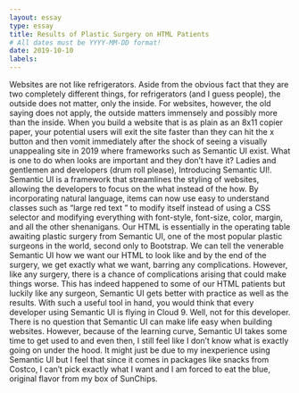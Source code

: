 ```yaml
---
layout: essay
type: essay
title: Results of Plastic Surgery on HTML Patients
# All dates must be YYYY-MM-DD format!
date: 2019-10-10
labels:
---
```

Websites are not like refrigerators. Aside from the obvious fact that they are two completely different things, for refrigerators (and I guess people), the outside does not matter, only the inside.  For websites, however, the old saying does not apply, the outside matters immensely and possibly more than the inside. When you build a website that is as plain as an 8x11 copier paper, your potential users will exit the site faster than they can hit the x button and then vomit immediately after the shock of seeing a visually unappealing site in 2019 where frameworks such as Semantic UI exist.
	What is one to do when looks are important and they don’t have it? Ladies and gentlemen and developers (drum roll please), Introducing Semantic UI!. Semantic UI is a framework that streamlines the styling of websites, allowing the developers to focus on the what instead of the how. By incorporating natural language, items can now use easy to understand classes such as “large red text ” to modify itself instead of using a CSS selector and modifying everything with font-style, font-size, color, margin, and all the other shenanigans. 
	Our HTML is essentially in the operating table awaiting plastic surgery from Semantic UI, one of the most popular plastic surgeons in the world, second only to Bootstrap. We can tell the venerable Semantic UI how we want our HTML to look like and by the end of the surgery, we get exactly what we want, barring any complications. However, like any surgery, there is a chance of complications arising that could make things worse. This has indeed happened to some of our HTML patients but luckily like any surgeon, Semantic UI gets better with practice as well as the results. 
	With such a useful tool in hand, you would think that every developer using Semantic UI is flying in Cloud 9. Well, not for this developer. There is no question that Semantic UI can make life easy when building websites. However, because of the learning curve, Semantic UI takes some time to get used to and even then, I still feel like I don’t know what is exactly going on under the hood. It might just be due to my inexperience using Semantic UI but I feel that since it comes in packages like snacks from Costco, I can’t pick exactly what I want and I am forced to eat the blue, original flavor from my box of SunChips. 


